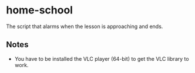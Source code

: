 # home-school
The script that alarms when the lesson is approaching and ends.

## Notes
- You have to be installed the VLC player (64-bit) to get the VLC library to work.